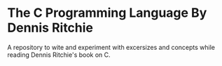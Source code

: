 The C Programming Language By Dennis Ritchie
============================================

A repository to wite and experiment with excersizes and concepts while reading Dennis Ritchie's book on C.
